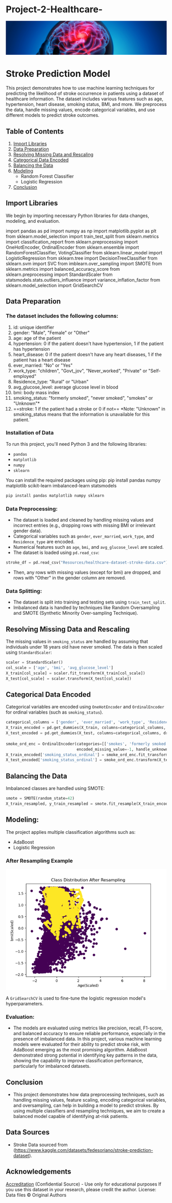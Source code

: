 # Project-2-Healthcare-
![alt text](Resources/dataset-cover.jpg)
# Stroke Prediction Model

This project demonstrates how to use machine learning techniques for predicting the likelihood of stroke occurrence in patients using a dataset of healthcare information. The dataset includes various features such as age, hypertension, heart disease, smoking status, BMI, and more. We preprocess the data, handle missing values, encode categorical variables, and use different models to predict stroke outcomes.


## Table of Contents
1. [Import Libraries](#import-libraries)
2. [Data Preparation](#data-preparation)
3. [Resolving Missing Data and Rescaling](#resolving-missing-data-and-rescaling)
4. [Categorical Data Encoded](#categorical-data-encoded)
5. [Balancing the Data](#balancing-the-data)
6. [Modeling](#modeling)
    - Random Forest Classifier
    - Logistic Regression
8. [Conclusion](#conclusion)

## Import Libraries

We begin by importing necessary Python libraries for data changes, modeling, and evaluation.


import pandas as pd
import numpy as np
import matplotlib.pyplot as plt
from sklearn.model_selection import train_test_split
from sklearn.metrics import classification_report
from sklearn.preprocessing import OneHotEncoder, OrdinalEncoder
from sklearn.ensemble import RandomForestClassifier, VotingClassifier
from sklearn.linear_model import LogisticRegression
from sklearn.tree import DecisionTreeClassifier
from sklearn.svm import SVC 
from imblearn.over_sampling import SMOTE
from sklearn.metrics import balanced_accuracy_score
from sklearn.preprocessing import StandardScaler
from statsmodels.stats.outliers_influence import variance_inflation_factor
from sklearn.model_selection import GridSearchCV


## Data Preparation

### The dataset includes the following columns:

1)  id: unique identifier
2)  gender: "Male", "Female" or "Other"
3)  age: age of the patient
4)  hypertension: 0 if the patient doesn't have hypertension, 1 if the patient has hypertension
5)  heart_disease: 0 if the patient doesn't have any heart diseases, 1 if the patient has a heart disease
6)  ever_married: "No" or "Yes"
7)  work_type: "children", "Govt_jov", "Never_worked", "Private" or "Self-employed"
8)  Residence_type: "Rural" or "Urban"
9)  avg_glucose_level: average glucose level in blood
10) bmi: body mass index
11) smoking_status: "formerly smoked", "never smoked", "smokes" or "Unknown"*
12) ==stroke: 1 if the patient had a stroke or 0 if not==
*Note: "Unknown" in smoking_status means that the information is unavailable for this patient.`

### Installation of Data

To run this project, you'll need Python 3 and the following libraries:

- `pandas`
- `matplotlib`
- `numpy`
- `sklearn`

You can install the required packages using pip:
pip install pandas numpy matplotlib scikit-learn imbalanced-learn statsmodels
```bash
pip install pandas matplotlib numpy sklearn
```
### Data Preprocessing:
- The dataset is loaded and cleaned by handling missing values and incorrect entries (e.g., dropping rows with missing BMI or irrelevant gender data).
- Categorical variables such as `gender`, `ever_married`, `work_type`, and `Residence_type` are encoded.
- Numerical features such as `age`, `bmi`, and `avg_glucose_level` are scaled.
- The dataset is loaded using `pd.read_csv`:

```python
stroke_df = pd.read_csv("Resources/healthcare-dataset-stroke-data.csv")
```
- Then, any rows with missing values (except for bmi) are dropped, and rows with "Other" in the gender column are removed.

### Data Splitting:
- The dataset is split into training and testing sets using `train_test_split`.
- Imbalanced data is handled by techniques like Random Oversampling and SMOTE (Synthetic Minority Over-sampling Technique).
## Resolving Missing Data and Rescaling

The missing values in `smoking_status` are handled by assuming that individuals under 18 years old have never smoked. The data is then scaled using `StandardScaler`:

```python
scaler = StandardScaler()
col_scale = ['age', 'bmi', 'avg_glucose_level']
X_train[col_scale] = scaler.fit_transform(X_train[col_scale])
X_test[col_scale] = scaler.transform(X_test[col_scale])
```
## Categorical Data Encoded

Categorical variables are encoded using `OneHotEncoder` and `OrdinalEncoder` for ordinal variables (such as `smoking_status`).

```python
categorical_columns = ['gender', 'ever_married', 'work_type', 'Residence_type']
X_train_encoded = pd.get_dummies(X_train, columns=categorical_columns, drop_first=True)
X_test_encoded = pd.get_dummies(X_test, columns=categorical_columns, drop_first=True)

smoke_ord_enc = OrdinalEncoder(categories=[['smokes', 'formerly smoked', 'never smoked']], 
                               encoded_missing_value=-1, handle_unknown='use_encoded_value', unknown_value=-1)
X_train_encoded['smoking_status_ordinal'] = smoke_ord_enc.fit_transform(X_train_encoded['smoking_status'].values.reshape(-1, 1))
X_test_encoded['smoking_status_ordinal'] = smoke_ord_enc.transform(X_test_encoded['smoking_status'].values.reshape(-1, 1))
```
## Balancing the Data

Imbalanced classes are handled using SMOTE:

```python
smote = SMOTE(random_state=42)
X_train_resampled, y_train_resampled = smote.fit_resample(X_train_encoded, y_train)
```


## Modeling:
The project applies multiple classification algorithms such as:
- AdaBoost
- Logistic Regression


### After Resampling Example
![alt text](after_resampling.png)

A `GridSearchCV` is used to fine-tune the logistic regression model's hyperparameters.

### Evaluation:
- The models are evaluated using metrics like precision, recall, F1-score, and balanced accuracy to ensure reliable performance, especially in the presence of imbalanced data. In this project, various machine learning models were evaluated for their ability to predict stroke risk, with AdaBoost emerging as the most promising algorithm. AdaBoost demonstrated strong potential in identifying key patterns in the data, showing the capability to improve classification performance, particularly for imbalanced datasets.

## Conclusion
- This project demonstrates how data preprocessing techniques, such as handling missing values, feature scaling, encoding categorical variables, and oversampling, can help in building a model to predict strokes. By using multiple classifiers and resampling techniques, we aim to create a balanced model capable of identifying at-risk patients.

## Data Sources

- Stroke Data sourced from (https://www.kaggle.com/datasets/fedesoriano/stroke-prediction-dataset).


## Acknowledgements

[Accreditation](https://www.kaggle.com/fedesoriano)
(Confidential Source) - Use only for educational purposes
If you use this dataset in your research, please credit the author.
License: Data files © Original Authors




